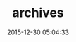 ---
ID: 2340
title: archives
published: true
date: 2015-12-30 05:04:33
updated: 2018-03-30 09:07:38
slug: archive
categories: [ ]
tags: [ ]
---